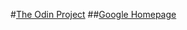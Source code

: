 #[The Odin Project](http://www.theodinproject.com)
##[Google Homepage](http://www.theodinproject.com/web-development-101/html-css)